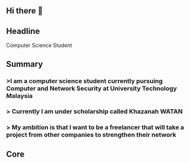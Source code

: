 ## Hi there 👋


## Headline
Computer Science Student

## Summary
### >I am a computer science student currently pursuing Computer and Network Security at University Technology Malaysia 
### > Currently I am under scholarship called Khazanah WATAN
### > My ambition is that I want to be a freelancer that will take a project from other companies to strengthen their network

## Core

<!--
**Tmanlip/Tmanlip** is a ✨ _special_ ✨ repository because its `README.md` (this file) appears on your GitHub profile.

Here are some ideas to get you started:

- 🔭 I’m currently working on ...
- 🌱 I’m currently learning ...
- 👯 I’m looking to collaborate on ...
- 🤔 I’m looking for help with ...
- 💬 Ask me about ...
- 📫 How to reach me: ...
- 😄 Pronouns: ...
- ⚡ Fun fact: ...
-->
